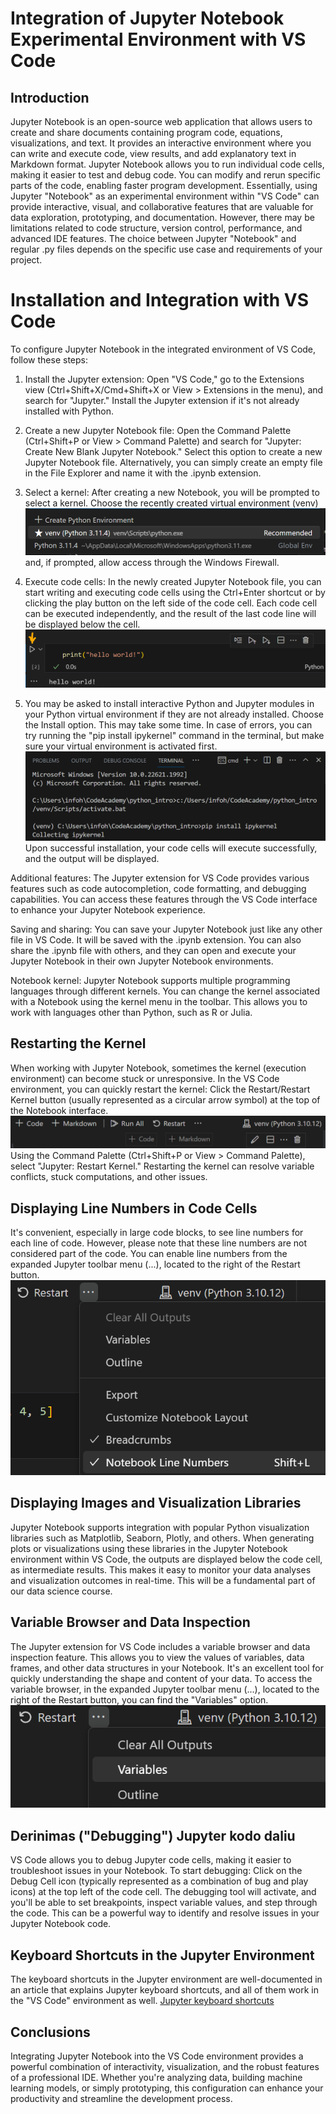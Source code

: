 # Integration of Jupyter Notebook Experimental Environment with VS Code

## Introduction

Jupyter Notebook is an open-source web application that allows users to create and share documents containing program code, equations, visualizations, and text. It provides an interactive environment where you can write and execute code, view results, and add explanatory text in Markdown format.
Jupyter Notebook allows you to run individual code cells, making it easier to test and debug code. You can modify and rerun specific parts of the code, enabling faster program development.
Essentially, using Jupyter "Notebook" as an experimental environment within "VS Code" can provide interactive, visual, and collaborative features that are valuable for data exploration, prototyping, and documentation. However, there may be limitations related to code structure, version control, performance, and advanced IDE features. The choice between Jupyter "Notebook" and regular .py files depends on the specific use case and requirements of your project.

# Installation and Integration with VS Code

To configure Jupyter Notebook in the integrated environment of VS Code, follow these steps:

1. Install the Jupyter extension: Open "VS Code," go to the Extensions view (Ctrl+Shift+X/Cmd+Shift+X or View > Extensions in the menu), and search for "Jupyter." Install the Jupyter extension if it's not already installed with Python.

2. Create a new Jupyter Notebook file: Open the Command Palette (Ctrl+Shift+P or View > Command Palette) and search for "Jupyter: Create New Blank Jupyter Notebook." Select this option to create a new Jupyter Notebook file. Alternatively, you can simply create an empty file in the File Explorer and name it with the .ipynb extension.

3. Select a kernel: After creating a new Notebook, you will be prompted to select a kernel. Choose the recently created virtual environment (venv) 
![Kernel Selection](img/jupyter_kernel.png) and, if prompted, allow access through the Windows Firewall.

4. Execute code cells: In the newly created Jupyter Notebook file, you can start writing and executing code cells using the Ctrl+Enter shortcut or by clicking the play button on the left side of the code cell. Each code cell can be executed independently, and the result of the last code line will be displayed below the cell.
![Jupyter Code Cell](img/jupyter_code_cell.png)

5. You may be asked to install interactive Python and Jupyter modules in your Python virtual environment if they are not already installed. Choose the Install option. This may take some time. In case of errors, you can try running the "pip install ipykernel" command in the terminal, but make sure your virtual environment is activated first.
![Manual ipykernel installation](img/manual_ipykernel_installation.png)
Upon successful installation, your code cells will execute successfully, and the output will be displayed.

Additional features: The Jupyter extension for VS Code provides various features such as code autocompletion, code formatting, and debugging capabilities. You can access these features through the VS Code interface to enhance your Jupyter Notebook experience.

Saving and sharing: You can save your Jupyter Notebook just like any other file in VS Code. It will be saved with the .ipynb extension. You can also share the .ipynb file with others, and they can open and execute your Jupyter Notebook in their own Jupyter Notebook environments.

Notebook kernel: Jupyter Notebook supports multiple programming languages through different kernels. You can change the kernel associated with a Notebook using the kernel menu in the toolbar. This allows you to work with languages other than Python, such as R or Julia.

## Restarting the Kernel

When working with Jupyter Notebook, sometimes the kernel (execution environment) can become stuck or unresponsive. In the VS Code environment, you can quickly restart the kernel:
Click the Restart/Restart Kernel button (usually represented as a circular arrow symbol) at the top of the Notebook interface.
![Visual clue where is Restart button](img/jupyter_restart_kernel.png)
Using the Command Palette (Ctrl+Shift+P or View > Command Palette), select "Jupyter: Restart Kernel."
Restarting the kernel can resolve variable conflicts, stuck computations, and other issues.

## Displaying Line Numbers in Code Cells

It's convenient, especially in large code blocks, to see line numbers for each line of code. However, please note that these line numbers are not considered part of the code. You can enable line numbers from the expanded Jupyter toolbar menu (...), located to the right of the Restart button.
![Jupyter Line Numbers toggle](img/jupyter_line_numbers.png)

## Displaying Images and Visualization Libraries

Jupyter Notebook supports integration with popular Python visualization libraries such as Matplotlib, Seaborn, Plotly, and others. When generating plots or visualizations using these libraries in the Jupyter Notebook environment within VS Code, the outputs are displayed below the code cell, as intermediate results. This makes it easy to monitor your data analyses and visualization outcomes in real-time. This will be a fundamental part of our data science course.

## Variable Browser and Data Inspection

The Jupyter extension for VS Code includes a variable browser and data inspection feature. This allows you to view the values of variables, data frames, and other data structures in your Notebook. It's an excellent tool for quickly understanding the shape and content of your data.
To access the variable browser, in the expanded Jupyter toolbar menu (...), located to the right of the Restart button, you can find the "Variables" option.
![Jupyter Variable Explorer toggle](img/jupyter_variable_explorer.png)

## Derinimas ("Debugging") Jupyter kodo daliu

VS Code allows you to debug Jupyter code cells, making it easier to troubleshoot issues in your Notebook. To start debugging:
Click on the Debug Cell icon (typically represented as a combination of bug and play icons) at the top left of the code cell.
The debugging tool will activate, and you'll be able to set breakpoints, inspect variable values, and step through the code.
This can be a powerful way to identify and resolve issues in your Jupyter Notebook code.

## Keyboard Shortcuts in the Jupyter Environment

The keyboard shortcuts in the Jupyter environment are well-documented in an article that explains Jupyter keyboard shortcuts, and all of them work in the "VS Code" environment as well.
[Jupyter keyboard shortcuts](https://towardsdatascience.com/jypyter-notebook-shortcuts-bf0101a98330)

## Conclusions

Integrating Jupyter Notebook into the VS Code environment provides a powerful combination of interactivity, visualization, and the robust features of a professional IDE. Whether you're analyzing data, building machine learning models, or simply prototyping, this configuration can enhance your productivity and streamline the development process.